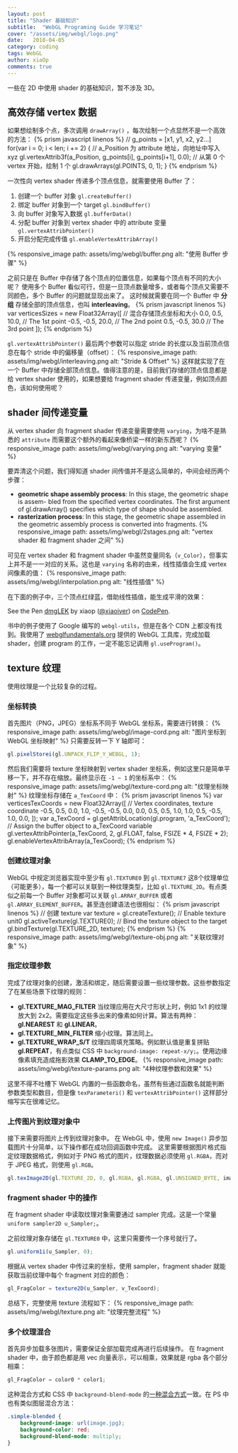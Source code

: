 ```yaml
---
layout: post
title: "Shader 基础知识"
subtitle:  "WebGL Programing Guide 学习笔记"
cover: "/assets/img/webgl/logo.png"
date:   2018-04-05
category: coding
tags: WebGL
author: xiaOp
comments: true
---
```


一些在 2D 中使用 shader 的基础知识，暂不涉及 3D。

## 高效存储 vertex 数据

如果想绘制多个点，多次调用 `drawArray()` ，每次绘制一个点显然不是一个高效的方法：
{% prism javascript linenos %}
// g_points = [x1, y1, x2, y2...]
for(var i = 0; i < len; i += 2) {
    // a_Position 为 attribute 地址，向地址中写入 xyz
    gl.vertexAttrib3f(a_Position, g_points[i], g_points[i+1], 0.0);
    // 从第 0 个 vertex 开始，绘制 1 个
    gl.drawArrays(gl.POINTS, 0, 1);
}
{% endprism %}

一次性向 vertex shader 传递多个顶点信息，就需要使用 Buffer 了：
1. 创建一个 buffer 对象 `gl.createBuffer()`
2. 绑定 buffer 对象到一个 target `gl.bindBuffer()`
3. 向 buffer 对象写入数据 `gl.bufferData()`
4. 分配 buffer 对象到 vertex shader 中的 attribute 变量 `gl.vertexAttribPointer()`
5. 开启分配完成传值 `gl.enableVertexAttribArray()`

{% responsive_image path: assets/img/webgl/buffer.png alt: "使用 Buffer 步骤" %}

之前只是在 Buffer 中存储了各个顶点的位置信息，如果每个顶点有不同的大小呢？
使用多个 Buffer 看似可行，但是一旦顶点数量增多，或者每个顶点又需要不同颜色，多个 Buffer 的问题就显现出来了。
这时候就需要在同一个 Buffer 中 **分组** 存储全部的顶点信息，也叫 **interleaving**。
{% prism javascript linenos %}
var verticesSizes = new Float32Array([
    // 混合存储顶点坐标和大小
    0.0, 0.5, 10.0, // The 1st point
    -0.5, -0.5, 20.0, // The 2nd point
    0.5, -0.5, 30.0 // The 3rd point
]);
{% endprism %}

`gl.vertexAttribPointer()` 最后两个参数可以指定 stride 的长度以及当前顶点信息在每个 stride 中的偏移量（offset）：
{% responsive_image path: assets/img/webgl/interleaving.png alt: "Stride & Offset" %}
这样就实现了在一个 Buffer 中存储全部顶点信息。值得注意的是，目前我们存储的顶点信息都是给 vertex shader 使用的，如果想要给 fragment shader 传递变量，例如顶点颜色，该如何使用呢？

## shader 间传递变量

从 vertex shader 向 fragment shader 传递变量需要使用 `varying`，为啥不是熟悉的 `attribute` 而需要这个额外的看起来像桥梁一样的新东西呢？
{% responsive_image path: assets/img/webgl/varying.png alt: "varying 变量" %}

要弄清这个问题，我们得知道 shader 间传值并不是这么简单的，中间会经历两个步骤：
* **geometric shape assembly process**: In this stage, the geometric shape is assem- bled from the specified vertex coordinates. The first argument of gl.drawArray() specifies which type of shape should be assembled.
* **rasterization process**: In this stage, the geometric shape assembled in the geometric assembly process is converted into fragments.
{% responsive_image path: assets/img/webgl/2stages.png alt: "vertex shader 和 fragment shader 之间" %}

可见在 vertex shader 和 fragment shader 中虽然变量同名（`v_Color`），但事实上并不是一一对应的关系。这也是 `varying` 名称的由来，线性插值会生成 vertex 间像素的值：
{% responsive_image path: assets/img/webgl/interpolation.png alt: "线性插值" %}

在下面的例子中，三个顶点红绿蓝，借助线性插值，能生成平滑的效果：
<p data-height="265" data-theme-id="0" data-slug-hash="dmgLEK" data-default-tab="js,result" data-user="xiaoiver" data-embed-version="2" data-pen-title="dmgLEK" class="codepen">See the Pen <a href="https://codepen.io/xiaoiver/pen/dmgLEK/">dmgLEK</a> by xiaop (<a href="https://codepen.io/xiaoiver">@xiaoiver</a>) on <a href="https://codepen.io">CodePen</a>.</p>
<script async src="https://static.codepen.io/assets/embed/ei.js"></script>

书中的例子使用了 Google 编写的 `webgl-utils`，但是在各个 CDN 上都没有找到。我使用了 [webglfundamentals.org](https://webglfundamentals.org/docs/module-webgl-utils.html#.createProgramFromSources) 提供的 WebGL 工具库，完成加载 shader，创建 program 的工作，一定不能忘记调用 `gl.useProgram()`。

## texture 纹理

使用纹理是一个比较复杂的过程。

### 坐标转换

首先图片（PNG，JPEG）坐标系不同于 WebGL 坐标系，需要进行转换：
{% responsive_image path: assets/img/webgl/image-cord.png alt: "图片坐标到 WebGL 坐标映射" %}
只需要反转一下 Y 轴即可：
```javascript
gl.pixelStorei(gl.UNPACK_FLIP_Y_WEBGL, 1);
```

然后我们需要将 texture 坐标映射到 vertex shader 坐标系，例如这里只是简单平移一下，并不存在缩放。最终显示在 `-1 ~ 1` 的坐标系中：
{% responsive_image path: assets/img/webgl/texture-cord.png alt: "纹理坐标映射" %}
纹理坐标存储在 `a_TexCoord` 中：
{% prism javascript linenos %}
var verticesTexCoords = new Float32Array([
    // Vertex coordinates, texture coordinate
    -0.5,  0.5,   0.0, 1.0,
    -0.5, -0.5,   0.0, 0.0,
     0.5,  0.5,   1.0, 1.0,
     0.5, -0.5,   1.0, 0.0,
]);
var a_TexCoord = gl.getAttribLocation(gl.program, 'a_TexCoord');
// Assign the buffer object to a_TexCoord variable
gl.vertexAttribPointer(a_TexCoord, 2, gl.FLOAT, false, FSIZE * 4, FSIZE * 2);
gl.enableVertexAttribArray(a_TexCoord);
{% endprism %}

### 创建纹理对象

WebGL 中规定浏览器实现中至少有 `gl.TEXTURE0` 到 `gl.TEXTURE7` 这8个纹理单位（可能更多），每一个都可以关联到一种纹理类型，比如 `gl.TEXTURE_2D`。有点类似之前每一个 Buffer 对象都可以关联 `gl.ARRAY_BUFFER` 或者 `gl.ARRAY_ELEMENT_BUFFER`。甚至连创建语法也很相似：
{% prism javascript linenos %}
// 创建 texture
var texture = gl.createTexture();
// Enable texture unit0
gl.activeTexture(gl.TEXTURE0);
// Bind the texture object to the target
gl.bindTexture(gl.TEXTURE_2D, texture);
{% endprism %}
{% responsive_image path: assets/img/webgl/texture-obj.png alt: "关联纹理对象" %}

### 指定纹理参数

完成了纹理对象的创建，激活和绑定，随后需要设置一些纹理参数。这些参数指定了在某些场景下纹理的规则：
* **gl.TEXTURE_MAG_FILTER** 当纹理应用在大尺寸形状上时，例如 1x1 的纹理放大到 2x2。需要指定这些多出来的像素如何计算。算法有两种：**gl.NEAREST** 和 **gl.LINEAR**。
* **gl.TEXTURE_MIN_FILTER** 缩小纹理。算法同上。
* **gl.TEXTURE_WRAP_S/T** 纹理四周填充策略。例如默认值是重复拼贴 **gl.REPEAT**，有点类似 CSS 中 `background-image: repeat-x/y;`。使用边缘像素填充造成拖影效果 **CLAMP_TO_EDGE**。
{% responsive_image path: assets/img/webgl/texture-params.png alt: "4种纹理参数和效果" %}

这里不得不吐槽下 WebGL 内置的一些函数命名，虽然有些通过函数名就能判断参数类型和数目，但是像 `texParameteri()` 和 `vertexAttribPointer()` 这样部分缩写实在很难记忆。

### 上传图片到纹理对象中

接下来需要将图片上传到纹理对象中。
在 WebGL 中，使用 `new Image()` 异步加载图片十分简单，以下操作都在成功回调函数中完成。
这里需要根据图片格式指定纹理数据格式，例如对于 PNG 格式的图片，纹理数据必须使用 `gl.RGBA`，而对于 JPEG 格式，则使用 `gl.RGB`。
```javascript
gl.texImage2D(gl.TEXTURE_2D, 0, gl.RGBA, gl.RGBA, gl.UNSIGNED_BYTE, image);
```

### fragment shader 中的操作

在 fragment shader 中读取纹理对象需要通过 sampler 完成。这是一个常量 `uniform sampler2D u_Sampler;`。

之前纹理对象存储在 `gl.TEXTURE0` 中，这里只需要传一个序号就行了。
```javascript
gl.uniform1i(u_Sampler, 0);
```

根据从 vertex shader 中传过来的坐标，使用 sampler，fragment shader 就能获取当前纹理中每个 fragment 对应的颜色：
```javascript
gl_FragColor = texture2D(u_Sampler, v_TexCoord);
```

总结下，完整使用 texture 流程如下：
{% responsive_image path: assets/img/webgl/texture.png alt: "纹理完整流程" %}

### 多个纹理混合

首先异步加载多张图片，需要保证全部加载完成再进行后续操作。
在 fragment shader 中，由于颜色都是用 vec 向量表示，可以相乘，效果就是 rgba 各个部分相乘：
```javascript
gl_FragColor = color0 * color1;
```

这种混合方式和 CSS 中 `background-blend-mode` 的[一种混合方式](https://developer.mozilla.org/zh-CN/docs/Web/CSS/background-blend-mode)一致。在 PS 中也有类似图层混合方法：
```css
.simple-blended {
    background-image: url(image.jpg);
    background-color: red;
    background-blend-mode: multiply;
}
```
